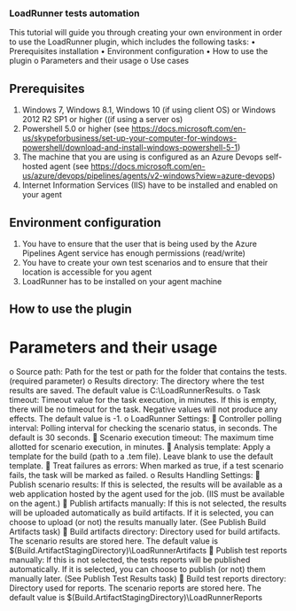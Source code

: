 ### LoadRunner tests automation
This tutorial will guide you through creating your own environment in order to use the LoadRunner plugin, which includes the following tasks:
•	Prerequisites installation
•	Environment configuration
•	How to use the plugin
	o	Parameters and their usage
	o	Use cases

## Prerequisites
1.	Windows 7, Windows 8.1, Windows 10 (if using client OS) or Windows 2012 R2 SP1 or higher ((if using a server os)
2.	Powershell 5.0 or higher (see https://docs.microsoft.com/en-us/skypeforbusiness/set-up-your-computer-for-windows-powershell/download-and-install-windows-powershell-5-1)
3.	The machine that you are using is configured as an Azure Devops self-hosted agent (see https://docs.microsoft.com/en-us/azure/devops/pipelines/agents/v2-windows?view=azure-devops)
4.	Internet Information Services (IIS) have to be installed and enabled on your agent

## Environment configuration

1.	You have to ensure that the user that is being used by the Azure Pipelines Agent service has enough permissions (read/write)
2.	You have to create your own test scenarios and to ensure that their location is accessible for you agent
3.	LoadRunner has to be installed on your agent machine

## How to use the plugin
#  Parameters and their usage
o	Source path: Path for the test or path for the folder that contains the tests. (required parameter)
o	Results directory: The directory where the test results are saved. The default value is C:\LoadRunnerResults.
o	Task timeout: Timeout value for the task execution, in minutes. If this is empty, there will be no timeout for the task. Negative values will not produce any effects. The default value is -1.
o	LoadRunner Settings:
		Controller polling interval: Polling interval for checking the scenario status, in seconds. The default is 30 seconds.
		Scenario execution timeout: The maximum time allotted for scenario execution, in minutes.
		Analysis template: Apply a template for the build (path to a .tem file). Leave blank to use the default template. 
		Treat failures as errors: When marked as true, if a test scenario fails, the task will be marked as failed.
o	Results Handling Settings:
		Publish scenario results: If this is selected, the results will be available as a web application hosted by the agent used for the job. (IIS must be available on the agent.)
		Publish artifacts manually: If this is not selected, the results will be uploaded automatically as build artifacts. If it is selected, you can choose to upload (or not) the results manually later. (See Publish Build Artifacts task)
		Build artifacts directory: Directory used for build artifacts. The scenario results are stored here. The default value is $(Build.ArtifactStagingDirectory)\LoadRunnerArtifacts
		Publish test reports manually: If this is not selected, the tests reports will be published automatically. If it is selected, you can choose to publish (or not) them manually later. (See Publish Test Results task)
		Build test reports directory: Directory used for reports. The scenario reports are stored here. The default value is $(Build.ArtifactStagingDirectory)\LoadRunnerReports
